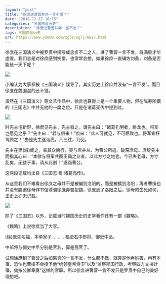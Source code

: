 ```yaml
---
layout: "post"
title: "徐庶进曹营并非一言不发？"
date: "2018-12-17 16:15"
categories: "三国两晋历史"
description: "徐庶进曹营并非一言不发？"
tags: 三国两晋历史
url: https://www.y5000.com/zgls/sglj/6627.html
---
```






徐庶在三国演义中被罗贯中描写成忠贞不二之人，进了曹营一言不发，将满腔才华虚置。我们总是对徐庶感到惋惜，也常常会想，如果徐庶一直辅佐刘备，刘备是否能统一天下呢？

![](https://img.y5000.com/uploads/allimg/161207/093143ER-0.jpg)

小编认为大家都被《三国演义》误导了，其实历史上徐庶并没有“一言不发”。而且徐庶在魏国混的还不错。

虽然在《三国演义》等文艺作品中，徐庶也算得上是一个重要人物，但在陈寿所撰的《三国志》中并无他的一席之位。只是在诸葛亮传中提到过。

![](https://img.y5000.com/uploads/allimg/161207/0931433391-1.jpg)

时先主屯新野，徐庶见先主，先主器之。谓先主曰：“诸葛孔明者，卧龙也。将军岂愿见之乎？”先主曰：“君与俱来！”庶曰：“此人可就见，不可屈致也。将军宜枉驾顾之！”由是先主遂诣亮，凡三往，乃见。

先主在樊(城)闻之，率其众南行，亮与庶并从，为曹公所追。破获庶母。庶辞先主而指其心曰：“本欲与将军共图王霸之业者，以此方寸之地也。今已失老母，方寸乱矣，无益于事，请从此别！”遂诣曹公。

这两段记载均出自《三国志·蜀·诸葛亮传》。

从这里我们不难看出徐庶之母并不是被骗到洛阳的，而是被掳到洛阳；再者曹操也并没有胁迫徐母作书信诱骗徐庶弃蜀投魏，徐庶到了洛阳之后，徐母的生死如何，正史上亦无记载。

![](https://img.y5000.com/uploads/allimg/161207/0931431496-2.jpg)

除了《三国志》以外，记载当时魏国历史的史学著作还有一部《魏略》。

《魏略》上说徐庶当了大官。

(徐)庶先名福，本单家子.......... 福至右中郎将、御史中丞。

中郎将与御史中丞分别是官名，算是高官了。

试想徐庶到了曹营之后如果真的一言不发，什么都不做，就算是他再厉害，再有本事，恐怕也曹操不会授予他“统领皇帝侍卫”以及“监察郡国行政，考察四方文书计簿，劾按公卿章奏”这样的官职。所以徐庶进曹营一言不发只是罗贯中自己的美好理想吧。
